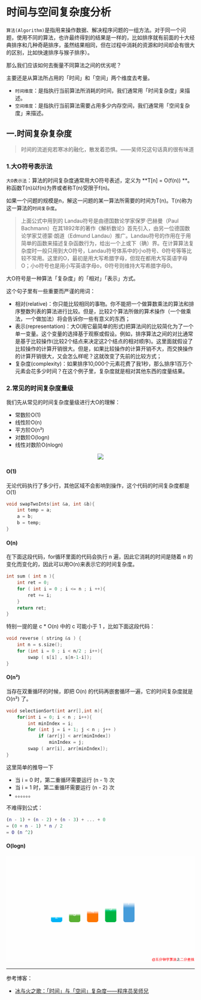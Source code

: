 # 时间与空间复杂度分析

`算法(Algorithm)`是指用来操作数据、解决程序问题的一组方法。对于同一个问题，使用不同的算法，也许最终得到的结果是一样的，比如排序就有前面的十大经典排序和几种奇葩排序，虽然结果相同，但在过程中消耗的资源和时间却会有很大的区别，比如快速排序与猴子排序）。

那么我们应该如何去衡量不同算法之间的优劣呢？

主要还是从算法所占用的「时间」和「空间」两个维度去考量。

- `时间维度`：是指执行当前算法所消耗的时间，我们通常用「时间复杂度」来描述。
- `空间维度`：是指执行当前算法需要占用多少内存空间，我们通常用「空间复杂度」来描述。

## 一.时间复杂复杂度

> 时间的流逝宛若寒冰的融化，散发着恐惧。——吴师兄这句话真的很有味道

### 1.大O符号表示法

`大O表示法`：算法的时间复杂度通常用大O符号表述，定义为 **T[n] = O(f(n)) **。称函数T(n)以f(n)为界或者称T(n)受限于f(n)。

如果一个问题的规模是n，解这一问题的某一算法所需要的时间为T(n)。T(n)称为这一算法的`时间复杂度`。

> 上面公式中用到的 Landau符号是由德国数论学家保罗·巴赫曼（Paul Bachmann）在其1892年的著作《解析数论》首先引入，由另一位德国数论学家艾德蒙·朗道（Edmund Landau）推广。Landau符号的作用在于用简单的函数来描述复杂函数行为，给出一个上或下（确）界。在计算算法复杂度时一般只用到大O符号，Landau符号体系中的小o符号、Θ符号等等比较不常用。这里的O，最初是用大写希腊字母，但现在都用大写英语字母O；小o符号也是用小写英语字母o，Θ符号则维持大写希腊字母Θ。

大O符号是一种算法「复杂度」的「相对」「表示」方式。

这个句子里有一些重要而严谨的用词：

- 相对(relative)：你只能比较相同的事物。你不能把一个做算数乘法的算法和排序整数列表的算法进行比较。但是，比较2个算法所做的算术操作（一个做乘法，一个做加法）将会告诉你一些有意义的东西；
- 表示(representation)：大O(用它最简单的形式)把算法间的比较简化为了一个单一变量。这个变量的选择基于观察或假设。例如，排序算法之间的对比通常是基于比较操作(比较2个结点来决定这2个结点的相对顺序)。这里面就假设了比较操作的计算开销很大。但是，如果比较操作的计算开销不大，而交换操作的计算开销很大，又会怎么样呢？这就改变了先前的比较方式；
- 复杂度(complexity)：如果排序10,000个元素花费了我1秒，那么排序1百万个元素会花多少时间？在这个例子里，复杂度就是相对其他东西的度量结果。

### 2.常见的时间复杂度量级

我们先从常见的时间复杂度量级进行大O的理解：

- 常数阶O(1)
- 线性阶O(n)
- 平方阶O(n²)
- 对数阶O(logn)
- 线性对数阶O(nlogn)

<div align="center">  
  <img src="https://github.com/ZYBO-o/C-plus-plus-Series/blob/main/images/43.png"  width="600"/> 
</div>

#### O(1)

无论代码执行了多少行，其他区域不会影响到操作，这个代码的时间复杂度都是O(1)

```c
void swapTwoInts(int &a, int &b){
 	int temp = a;
 	a = b;
	b = temp;
}
```

#### O(n)

在下面这段代码，for循环里面的代码会执行 n 遍，因此它消耗的时间是随着 n 的变化而变化的，因此可以用O(n)来表示它的时间复杂度。

```c
int sum ( int n ){
	int ret = 0;
	for ( int i = 0 ; i <= n ; i ++){
		ret += i;
	}
	return ret;
}
```

特别一提的是 c * O(n) 中的 c 可能小于 1 ，比如下面这段代码：

```c++
void reverse ( string &s ) {
	int n = s.size();
	for (int i = 0 ; i < n/2 ; i++){
		swap ( s[i] , s[n-1-i]);
}

```

#### O(n²)

当存在双重循环的时候，即把 O(n) 的代码再嵌套循环一遍，它的时间复杂度就是 O(n²) 了。

```c++
void selectionSort(int arr[],int n){
	for(int i = 0; i < n ; i++){
		int minIndex = i;
		for (int j = i + 1; j < n ; j++ )
			if (arr[j] < arr[minIndex])
				minIndex = j;
		swap ( arr[i], arr[minIndex]);
}
```

这里简单的推导一下

- 当 i = 0 时，第二重循环需要运行 (n - 1) 次
- 当 i = 1 时，第二重循环需要运行 (n - 2) 次
- 。。。。。。

不难得到公式：

```matlab
(n - 1) + (n - 2) + (n - 3) + ... + 0
= (0 + n - 1) * n / 2
= O (n ^2)
```

#### O(logn)

![1](../images/12.gif)

























---

参考博客：

+ [冰与火之歌：「时间」与「空间」复杂度——程序员吴师兄](https://blog.csdn.net/kexuanxiu1163/article/details/103080950)

